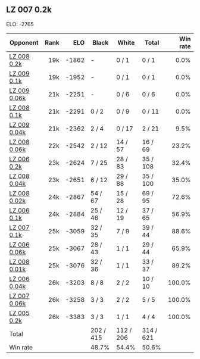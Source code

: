 ## LZ 007 0.2k ##

ELO: -2765

Opponent | Rank | ELO | Black | White | Total | Win rate
---------|-----:|----:|-------|-------|-------|-------:
[LZ 008 0.2k](LZ%20008%200.2k.md) | 19k | -1862 | - | 0 / 1 | 0 / 1 | 0.0%
[LZ 009 0.1k](LZ%20009%200.1k.md) | 19k | -1952 | - | 0 / 1 | 0 / 1 | 0.0%
[LZ 009 0.06k](LZ%20009%200.06k.md) | 21k | -2251 | - | 0 / 6 | 0 / 6 | 0.0%
[LZ 008 0.1k](LZ%20008%200.1k.md) | 21k | -2291 | 0 / 2 | 0 / 9 | 0 / 11 | 0.0%
[LZ 009 0.04k](LZ%20009%200.04k.md) | 21k | -2362 | 2 / 4 | 0 / 17 | 2 / 21 | 9.5%
[LZ 008 0.06k](LZ%20008%200.06k.md) | 22k | -2542 | 2 / 12 | 14 / 57 | 16 / 69 | 23.2%
[LZ 006 0.2k](LZ%20006%200.2k.md) | 23k | -2624 | 7 / 25 | 28 / 83 | 35 / 108 | 32.4%
[LZ 008 0.04k](LZ%20008%200.04k.md) | 23k | -2651 | 6 / 12 | 29 / 88 | 35 / 100 | 35.0%
[LZ 008 0.02k](LZ%20008%200.02k.md) | 24k | -2867 | 54 / 67 | 15 / 28 | 69 / 95 | 72.6%
[LZ 006 0.1k](LZ%20006%200.1k.md) | 24k | -2884 | 25 / 46 | 12 / 19 | 37 / 65 | 56.9%
[LZ 007 0.1k](LZ%20007%200.1k.md) | 25k | -3059 | 32 / 35 | 7 / 9 | 39 / 44 | 88.6%
[LZ 006 0.06k](LZ%20006%200.06k.md) | 25k | -3067 | 28 / 43 | 1 / 1 | 29 / 44 | 65.9%
[LZ 008 0.01k](LZ%20008%200.01k.md) | 25k | -3076 | 32 / 36 | 1 / 1 | 33 / 37 | 89.2%
[LZ 006 0.04k](LZ%20006%200.04k.md) | 26k | -3203 | 8 / 8 | 2 / 2 | 10 / 10 | 100.0%
[LZ 007 0.06k](LZ%20007%200.06k.md) | 26k | -3258 | 3 / 3 | 2 / 2 | 5 / 5 | 100.0%
[LZ 005 0.2k](LZ%20005%200.2k.md) | 26k | -3383 | 3 / 3 | 1 / 1 | 4 / 4 | 100.0%
Total | | | 202 / 415 | 112 / 206 | 314 / 621 | 
Win rate| | | 48.7% | 54.4% | 50.6% | 
